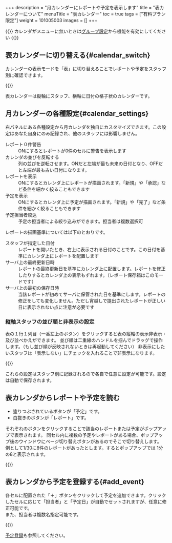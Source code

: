 +++
description = "月カレンダーにレポートや予定を表示します"
title = "表カレンダーについて"
menuTitle = "表カレンダー"
toc = true
tags = ["有料プラン限定"]
weight = 101005003
images = []
+++


{{<info>}}
カレンダがメニューに無いときは[グループ設定](/docs/manual/initial-setting/setting-group/#edit)から機能を有効にしてください
{{</info>}}


## 表カレンダーに切り替える{#calendar_switch}

カレンダーの表示モードを「表」に切り替えることでレポートや予定をスタッフ別に確認できます。


{{<appscreen filename="table-calendar" title="表示切替で「月間カレンダー」に表示を切り替えた画面イメージ。１ヶ月間のレポートや予定を一度に確認できる">}}

表カレンダーは縦軸にスタッフ、横軸に日付の格子状のカレンダーです。

## 月カレンダーの各種設定{#calendar_settings}

右パネルにある各種設定から月カレンダを独自にカスタマイズできます。この設定はあなた自身にのみ記録され、他のスタッフには影響しません。


<dl class="basic">
<dt>レポート０件警告</dt>
<dd>ONにするとレポートが0件のセルに警告を表示します</dd>
<dt>カレンダの並びを反転する</dt>
<dd>列の並びを逆転させます。ONだと左端が最も未来の日付となり、OFFだと左端が最も古い日付になります。</dd>
<dt>レポートを表示</dt>
<dd>ONにするとカレンダ上にレポートが描画されます。「新規」や「承認」など条件を細かく絞ることもできます</dd>
<dt>予定を表示</dt>
<dd>ONにするとカレンダ上に予定が描画されます。「新規」や「完了」など条件を細かく絞ることもできます</dd>
<dt>予定担当者絞込</dt>
<dd>予定の担当者による絞り込みができます。担当者は複数選択可</dd>
</dl>

レポートの描画基準については以下のとおりです。
<dl class="basic">
<dt>スタッフが指定した日付</dt>
<dd>レポートを開いたとき、右上に表示される日付のことです。この日付を基準にカレンダ上にレポートを配置します</dd>
<dt>サーバ上の最終更新日時</dt>
<dd>レポートの最終更新日を基準にカレンダ上に配置します。レポートを修正したりするとカレンダ上の表示もずれます。（レポート保存箱はこのモードです）</dd>
<dt>サーバ上の最初の保存日時</dt>
<dd>当該レポートが初めてサーバに保管された日を基準にします。レポートの修正をしても変化しません。ただし宵越しで提出されたレポートが正しい日に表示されない点に注意が必要です</dd>
</dl>

### 縦軸スタッフの並び順と非表示の設定

表の１行１列目（一番左上のボタン）をクリックすると表の縦軸の表示非表示・及び並べかえができます。
並び順は二重線のハンドルを掴んでドラッグで操作します。（もし並び順が反映されないときは再起動してください）
非表示にしたいスタッフは「表示しない」にチェックを入れることで非表示になります。


{{<appscreen filename="orderby" title="非表示の設定と並び順の設定">}}

これらの設定はスタッフ別に記録されるので各自で任意に設定が可能です。設定は自動で保存されます。

## 表カレンダからレポートや予定を読む

- 塗りつぶされているボタンが「予定」です。
- 白抜きのボタンが「レポート」です。

それぞれのボタンをクリックすることで該当のレポートまたは予定がポップアップで表示されます。
同セル内に複数の予定やレポートがある場合、ポップアップ後のウインドウにページ切り替えボタンがあるのでそこで切り替えします。
例として1/30に8件のレポートがあったとします。するとポップアップでは 1分の8と表示されます。

{{<appscreen filename="pagination" title="同セル内のレポートや予定が１つの塊として表示されます">}}


## 表カレンダから予定を登録する{#add_event}

各セルに配置された「＋」ボタンをクリックして予定を追加できます。クリックしたセルに応じて「担当者」と「予定日」が自動でセットされますが、任意に修正可能です。  
また、担当者は複数名指定可能です。

{{<appscreen filename="add-event" title="セル内の＋ボタンをクリックして予定を追加する">}}


[予定登録](/docs/manual/event/add/)も参照してください。